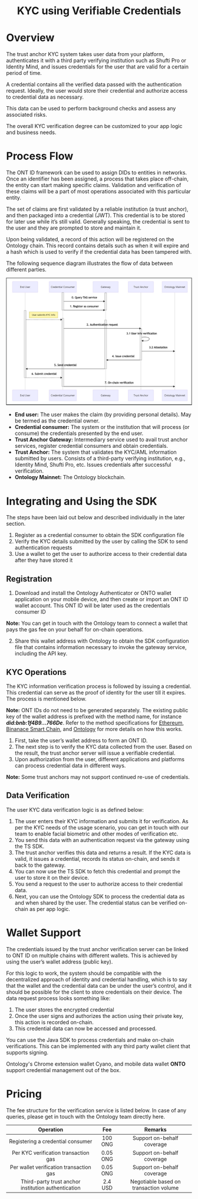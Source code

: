 <h1 align="center"> KYC using Verifiable Credentials </h1>

# Overview

The trust anchor KYC system takes user data from your platform, authenticates it with a third party verifying institution such as Shufti Pro or Identity Mind, and issues credentials for the user that are valid for a certain period of time.

A credential contains all the verified data passed with the authentication request. Ideally, the user would store their credential and authorize access to credential data as necessary.

This data can be used to perform background checks and assess any associated risks.

The overall KYC verification degree can be customized to your app logic and business needs.

# Process Flow

The ONT ID framework can be used to assign DIDs to entities in networks. Once an identifier has been assigned, a process that takes place off-chain, the entity can start making specific claims. Validation and verification of these claims will be a part of most operations associated with this particular entity.

The set of claims are first validated by a reliable institution (a trust anchor), and then packaged into a credential (JWT). This credential is to be stored for later use while it’s still valid. Generally speaking, the credential is sent to the user and they are prompted to store and maintain it.

Upon being validated, a record of this action will be registered on the Ontology chain. This record contains details such as when it will expire and a hash which is used to verify if the credential data has been tampered with.

The following sequence diagram illustrates the flow of data between different parties.

![flow](./res/flow.png)

- **End user:** The user makes the claim (by providing personal details). May be termed as the credential owner.
- **Credential consumer:** The system or the institution that will process (or consume) the credentials presented by the end user.
- **Trust Anchor Gateway:** Intermediary service used to avail trust anchor services, register credential consumers and obtain credentials.
- **Trust Anchor:** The system that validates the KYC/AML information submitted by users. Consists of a third-party verifying institution, e.g., Identity Mind, Shufti Pro, etc. Issues credentials after successful verification.
- **Ontology Mainnet:** The Ontology blockchain.

# Integrating and Using the SDK

The steps have been laid out below and described individually in the later section.

1. Register as a credential consumer to obtain the SDK configuration file
2. Verify the KYC details submitted by the user by calling the SDK to send authentication requests
3. Use a wallet to get the user to authorize access to their credential data after they have stored it

## Registration

1. Download and install the Ontology Authenticator or ONTO wallet application on your mobile device, and then create or import an ONT ID wallet account. This ONT ID will be later used as the credentials consumer ID

**Note:** You can get in touch with the Ontology team to connect a wallet that pays the gas fee on your behalf for on-chain operations.

2. Share this wallet address with Ontology to obtain the SDK configuration file that contains information necessary to invoke the gateway service, including the API key.

## KYC Operations

The KYC information verification process is followed by issuing a credential. This credential can serve as the proof of identity for the user till it expires. The process is mentioned below.

**Note:** ONT IDs do not need to be generated separately. The existing public key of the wallet address is prefixed with the method name, for instance _**did:bnb:1f4B9...766De**_. Refer to the method specifications for [Ethereum](https://docs.ont.io/decentralized-identity-and-data/ontid/etho-id/method-specification), [Binanace Smart Chain](https://docs.ont.io/decentralized-identity-and-data/ontid/binance-id/method-specification), and [Ontology](https://docs.ont.io/decentralized-identity-and-data/ontid/ont-id/specification) for more details on how this works.

1. First, take the user’s wallet address to form an ONT ID.
2. The next step is to verify the KYC data collected from the user. Based on the result, the trust anchor server will issue a verifiable credential.
3. Upon authorization from the user, different applications and platforms can process credential data in different ways.

**Note:** Some trust anchors may not support continued re-use of credentials.

## Data Verification

The user KYC data verification logic is as defined below:

1. The user enters their KYC information and submits it for verification. As per the KYC needs of the usage scenario, you can get in touch with our team to enable facial biometric and other modes of verification etc.
2. You send this data with an authentication request via the gateway using the TS SDK.
3. The trust anchor verifies this data and returns a result. If the KYC data is valid, it issues a credential, records its status on-chain, and sends it back to the gateway.
4. You can now use the TS SDK to fetch this credential and prompt the user to store it on their device.
5. You send a request to the user to authorize access to their credential data.
6. Next, you can use the Ontology SDK to process the credential data as and when shared by the user. The credential status can be verified on-chain as per app logic.

# Wallet Support

The credentials issued by the trust anchor verification server can be linked to ONT ID on multiple chains with different wallets. This is achieved by using the user’s wallet address (public key).

For this logic to work, the system should be compatible with the decentralized approach of identity and credential handling, which is to say that the wallet and the credential data can be under the user’s control, and it should be possible for the client to store credentials on their device. The data request process looks something like:

1. The user stores the encrypted credential
2. Once the user signs and authorizes the action using their private key, this action is recorded on-chain.
3. This credential data can now be accessed and processed.

You can use the Java SDK to process credentials and make on-chain verifications. This can be implemented with any third party wallet client that supports signing.

Ontology's Chrome extension wallet Cyano, and mobile data wallet **ONTO** support credential management out of the box.

# Pricing

The fee structure for the verification service is listed below. In case of any queries, please get in touch with the Ontology team directly here.

|                      Operation                      |   Fee    |                Remarks                 |
| :-------------------------------------------------: | :------: | :------------------------------------: |
|          Registering a credential consumer          | 100 ONG  |       Support on-behalf coverage       |
|        Per KYC verification transaction gas         | 0.05 ONG |       Support on-behalf coverage       |
|       Per wallet verification transaction gas       | 0.05 ONG |       Support on-behalf coverage       |
| Third-party trust anchor institution authentication | 2.4 USD  | Negotiable based on transaction volume |
